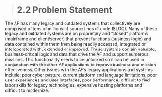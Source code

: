 ># **2.2** Problem Statement

The AF has many legacy and outdated systems that collectively are comprised of tens of millions of source lines of code (SLOC).  Many of these legacy and outdated systems are on proprietary and “closed” platforms (mainframe and client/server) that prevent functions (business logic) and data contained within them from being readily accessed, integrated or interoperated with, extended or improved.  These systems contain valuable, business-critical logic and data that drive the AF and support numerous missions.  This functionality needs to be unlocked so it can be used in conjunction with the other AF applications to improve business and mission effectiveness.  Other issues with the AF’s legacy applications and systems include: poor cyber posture, current platform and language limitations, poor user experiences and user interfaces, poor performance, difficult to find labor skills for legacy technologies, expensive hosting platforms and difficult to modernize. 